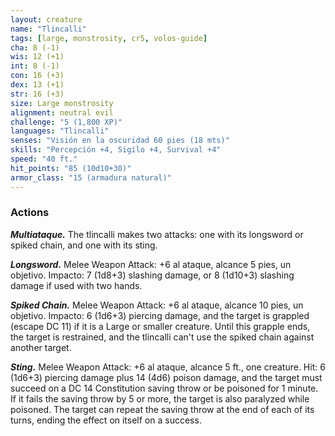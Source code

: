 ```yaml
---
layout: creature
name: "Tlincalli"
tags: [large, monstrosity, cr5, volos-guide]
cha: 8 (-1)
wis: 12 (+1)
int: 8 (-1)
con: 16 (+3)
dex: 13 (+1)
str: 16 (+3)
size: Large monstrosity
alignment: neutral evil
challenge: "5 (1,800 XP)"
languages: "Tlincalli"
senses: "Visión en la oscuridad 60 pies (18 mts)"
skills: "Percepción +4, Sigilo +4, Survival +4"
speed: "40 ft."
hit_points: "85 (10d10+30)"
armor_class: "15 (armadura natural)"
---
```


### Actions

***Multiataque.*** The tlincalli makes two attacks: one with its longsword or spiked chain, and one with its sting.

***Longsword.*** Melee Weapon Attack: +6 al ataque, alcance 5 pies, un objetivo. Impacto: 7 (1d8+3) slashing damage, or 8 (1d10+3) slashing damage if used with two hands.

***Spiked Chain.*** Melee Weapon Attack: +6 al ataque, alcance 10 pies, un objetivo. Impacto: 6 (1d6+3) piercing damage, and the target is grappled (escape DC 11) if it is a Large or smaller creature. Until this grapple ends, the target is restrained, and the tlincalli can't use the spiked chain against another target.

***Sting.*** Melee Weapon Attack: +6 al ataque, alcance 5 ft., one creature. Hit: 6 (1d6+3) piercing damage plus 14 (4d6) poison damage, and the target must succeed on a DC 14 Constitution saving throw or be poisoned for 1 minute. If it fails the saving throw by 5 or more, the target is also paralyzed while poisoned. The target can repeat the saving throw at the end of each of its turns, ending the effect on itself on a success.
